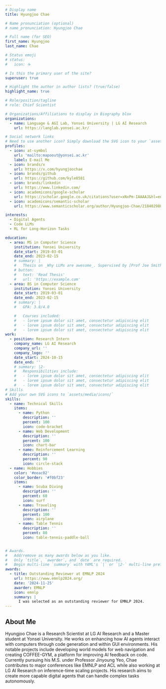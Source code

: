 ```yaml
---
# Display name
title: Hyungjoo Chae

# Name pronunciation (optional)
# name_pronunciation: Hyungjoo Chae

# Full name (for SEO)
first_name: Hyungjoo
last_name: Chae

# Status emoji
# status:
#   icon: ☕️

# Is this the primary user of the site?
superuser: true

# Highlight the author in author lists? (true/false)
highlight_name: true

# Role/position/tagline
# role: Chief Scientist

# Organizations/Affiliations to display in Biography blox
organizations:
  - name: Language & AGI Lab, Yonsei University | LG AI Research
    url: https://langlab.yonsei.ac.kr/

# Social network links
# Need to use another icon? Simply download the SVG icon to your `assets/media/icons/` folder.
profiles:
  - icon: at-symbol
    url: 'mailto:mapoout@yonsei.ac.kr'
    label: E-mail Me
  - icon: brands/x
    url: https://x.com/hyungjoochae
  - icon: brands/github
    url: https://github.com/kyle8581
  - icon: brands/linkedin
    url: https://www.linkedin.com/
  - icon: academicons/google-scholar
    url: https://scholar.google.co.uk/citations?user=xNxPm-IAAAAJ&hl=en
  - icon: academicons/semantic-scholar
    url: https://www.semanticscholar.org/author/Hyungjoo-Chae/2184029886

interests:
  - Digital Agents
  - Code LLMs
  - RL for Long-Horizon Tasks

education:
  - area: MS in Computer Science
    institution: Yonsei University
    date_start: 2019-03-01
    date_end: 2023-02-15
    # summary: |
    #   Thesis on _Why LLMs are awesome_. Supervised by [Prof Joe Smith](https://example.com). Presented papers at 5 IEEE conferences with the contributions being published in 2 Springer journals.
    # button:
    #   text: 'Read Thesis'
    #   url: 'https://example.com'
  - area: BS in Computer Science
    institution: Yonsei University
    date_start: 2019-03-01
    date_end: 2023-02-15
    # summary: |
    #   GPA: 3.8/4.0

    #   Courses included:
    #   - lorem ipsum dolor sit amet, consectetur adipiscing elit
    #   - lorem ipsum dolor sit amet, consectetur adipiscing elit
    #   - lorem ipsum dolor sit amet, consectetur adipiscing elit
work:
  - position: Research Intern 
    company_name: LG AI Research
    company_url: ''
    company_logo: ''
    date_start: 2024-10-15
    date_end: ''
    # summary: |2-
    #   Responsibilities include:
    #   - lorem ipsum dolor sit amet, consectetur adipiscing elit
    #   - lorem ipsum dolor sit amet, consectetur adipiscing elit
    #   - lorem ipsum dolor sit amet, consectetur adipiscing elit
# Skills
# Add your own SVG icons to `assets/media/icons/`
skills:
  - name: Technical Skills
    items:
      - name: Python
        description: ''
        percent: 100
        icon: code-bracket
      - name: Web Development
        description: ''
        percent: 100
        icon: chart-bar
      - name: Reinforcement Learning
        description: ''
        percent: 90
        icon: circle-stack
  - name: Hobbies
    color: '#eeac02'
    color_border: '#f0bf23'
    items:
      - name: Scuba Diving
        description: ''
        percent: 60
        icon: surf
      - name: Traveling
        description: ''
        percent: 100
        icon: airplane
      - name: Table Tennis
        description: ''
        percent: 80
        icon: table-tennis-paddle-ball


# Awards.
#   Add/remove as many awards below as you like.
#   Only `title`, `awarder`, and `date` are required.
#   Begin multi-line `summary` with YAML's `|` or `|2-` multi-line prefix and indent 2 spaces below.
awards:
  - title: Outstanding Reviewer at EMNLP 2024
    url: https://www.emnlp2024.org/
    date: '2024-11-25'
    awarder: EMNLP
    icon: emnlp
    summary: |
      I was selected as an outstanding reviewer for EMNLP 2024.
---
```


## About Me

Hyungjoo Chae is a Research Scientist at LG AI Research and a Master student at Yonsei University. He works on enhancing how AI agents interact with computers through code generation and within GUI environments. His notable projects include developing world models for web navigation and creating COFFEE-GYM, a platform for improving AI feedback on code. Currently pursuing his M.S. under Professor Jinyoung Yeo, Chae contributes to major conferences like EMNLP and ACL while also working at LG AI Research on inference-time scaling projects. His research aims to create more capable digital agents that can handle complex tasks autonomously.


